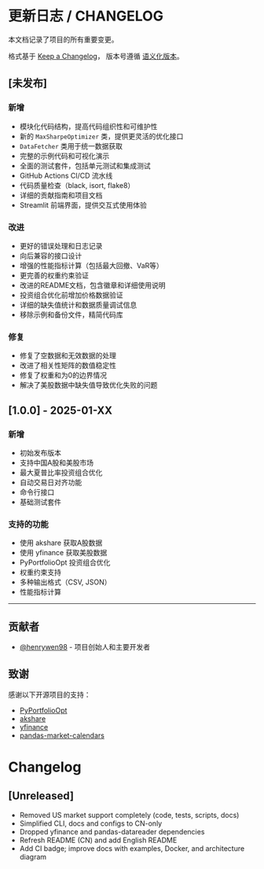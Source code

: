 # 更新日志 / CHANGELOG

本文档记录了项目的所有重要变更。

格式基于 [Keep a Changelog](https://keepachangelog.com/zh-CN/1.0.0/)，
版本号遵循 [语义化版本](https://semver.org/lang/zh-CN/)。

## [未发布]

### 新增
- 模块化代码结构，提高代码组织性和可维护性
- 新的 `MaxSharpeOptimizer` 类，提供更灵活的优化接口
- `DataFetcher` 类用于统一数据获取
- 完整的示例代码和可视化演示
- 全面的测试套件，包括单元测试和集成测试
- GitHub Actions CI/CD 流水线
- 代码质量检查（black, isort, flake8）
- 详细的贡献指南和项目文档
- Streamlit 前端界面，提供交互式使用体验

### 改进
- 更好的错误处理和日志记录
- 向后兼容的接口设计
- 增强的性能指标计算（包括最大回撤、VaR等）
- 更完善的权重约束验证
- 改进的README文档，包含徽章和详细使用说明
- 投资组合优化前增加价格数据验证
- 详细的缺失值统计和数据质量调试信息
- 移除示例和备份文件，精简代码库

### 修复
- 修复了空数据和无效数据的处理
- 改进了相关性矩阵的数值稳定性
- 修复了权重和为0的边界情况
- 解决了美股数据中缺失值导致优化失败的问题

## [1.0.0] - 2025-01-XX

### 新增
- 初始发布版本
- 支持中国A股和美股市场
- 最大夏普比率投资组合优化
- 自动交易日对齐功能
- 命令行接口
- 基础测试套件

### 支持的功能
- 使用 akshare 获取A股数据
- 使用 yfinance 获取美股数据
- PyPortfolioOpt 投资组合优化
- 权重约束支持
- 多种输出格式（CSV, JSON）
- 性能指标计算

---

## 贡献者

- [@henrywen98](https://github.com/henrywen98) - 项目创始人和主要开发者

## 致谢

感谢以下开源项目的支持：
- [PyPortfolioOpt](https://github.com/robertmartin8/PyPortfolioOpt)
- [akshare](https://github.com/akfamily/akshare)  
- [yfinance](https://github.com/ranaroussi/yfinance)
- [pandas-market-calendars](https://github.com/rsheftel/pandas_market_calendars)
# Changelog

## [Unreleased]
- Removed US market support completely (code, tests, scripts, docs)
- Simplified CLI, docs and configs to CN-only
- Dropped yfinance and pandas-datareader dependencies
- Refresh README (CN) and add English README
- Add CI badge; improve docs with examples, Docker, and architecture diagram
